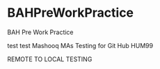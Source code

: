 # BAHPreWorkPractice
BAH Pre Work Practice

test test Mashooq
MAs
Testing for Git Hub
HUM99

REMOTE TO LOCAL TESTING
